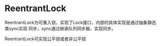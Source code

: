 # ReentrantLock
    
ReentrantLock为可重入锁，实现了Lock接口，内部的具体实现是通过抽象静态类sync实现
同步，sync通过继承队列同步器，实现同步。

ReentrantLock可实现公平锁或者非公平锁
```
